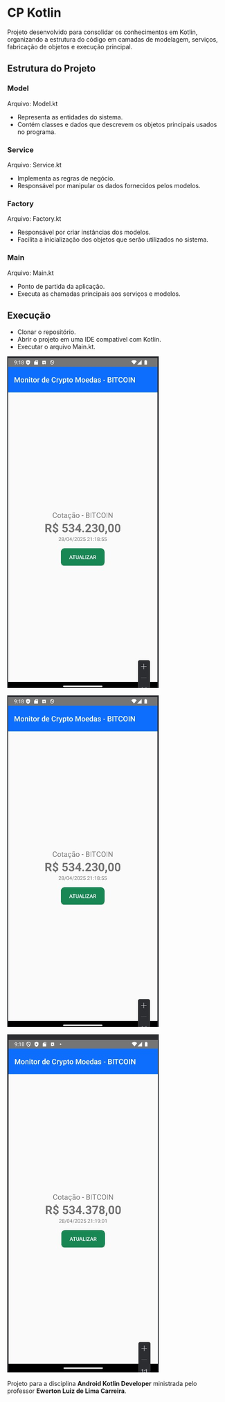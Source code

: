 # CP Kotlin

Projeto desenvolvido para consolidar os conhecimentos em Kotlin, organizando a estrutura do código em camadas de modelagem, serviços, fabricação de objetos e execução principal.

## Estrutura do Projeto

### Model
Arquivo: Model.kt

- Representa as entidades do sistema.
- Contém classes e dados que descrevem os objetos principais usados no programa.

### Service
Arquivo: Service.kt

- Implementa as regras de negócio.
- Responsável por manipular os dados fornecidos pelos modelos.

### Factory
Arquivo: Factory.kt

- Responsável por criar instâncias dos modelos.
- Facilita a inicialização dos objetos que serão utilizados no sistema.

### Main
Arquivo: Main.kt

- Ponto de partida da aplicação.
- Executa as chamadas principais aos serviços e modelos.

## Execução

- Clonar o repositório.
- Abrir o projeto em uma IDE compatível com Kotlin.
- Executar o arquivo Main.kt.

![Imagem 1](img/imag1.jpg)

![Imagem 2](img/imag2.jpg)

![Imagem 3](img/imag3.jpg)

Projeto para a disciplina **Android Kotlin Developer** ministrada pelo professor **Ewerton Luiz de Lima Carreira**.
